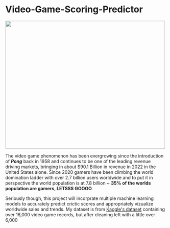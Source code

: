 # Video-Game-Scoring-Predictor
<img src='https://user-images.githubusercontent.com/117116368/212447253-3863502a-7a43-43be-bfb7-1e716b307404.jpg' width = "500" height ="400">

The video game phenomenon has been evergrowing since the introduction of ***Pong*** back in 1958 and continues to be one of the leading revenue driving markets, bringing in about $90.1 Billion in revenue in 2022 in the United States alone. Since 2020 gamers have been climbing the world domination ladder with over 2.7 billion users worldwide and to put it in perspective the world population is at 7.8 billion ~ **35% of the worlds population are gamers, LETSSS GOOOO** 

Seriously though, this project will incorprate multiple machine learning models to accurately predict crictic scores and appropriately vizualize worldwide sales and trends. My dataset is from [Kaggle's dataset](https://www.kaggle.com/datasets/sidtwr/videogames-sales-dataset?select=Video_Games_Sales_as_at_22_Dec_2016.csv) containing over 16,000 video game records, but after cleaning left with a little over 6,000
